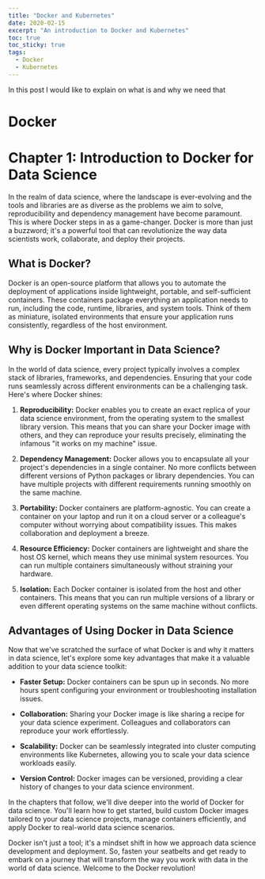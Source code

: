 ```yaml
---
title: "Docker and Kubernetes"
date: 2020-02-15
excerpt: "An introduction to Docker and Kubernetes"
toc: true
toc_sticky: true
tags:
  - Docker
  - Kubernetes
---
```


In this post I would like to explain on what is and why we need that

# Docker
# Chapter 1: Introduction to Docker for Data Science

In the realm of data science, where the landscape is ever-evolving and the tools and libraries are as diverse as the problems we aim to solve, reproducibility and dependency management have become paramount. This is where Docker steps in as a game-changer. Docker is more than just a buzzword; it's a powerful tool that can revolutionize the way data scientists work, collaborate, and deploy their projects.

## What is Docker?

Docker is an open-source platform that allows you to automate the deployment of applications inside lightweight, portable, and self-sufficient containers. These containers package everything an application needs to run, including the code, runtime, libraries, and system tools. Think of them as miniature, isolated environments that ensure your application runs consistently, regardless of the host environment.

## Why is Docker Important in Data Science?

In the world of data science, every project typically involves a complex stack of libraries, frameworks, and dependencies. Ensuring that your code runs seamlessly across different environments can be a challenging task. Here's where Docker shines:

1. **Reproducibility:** Docker enables you to create an exact replica of your data science environment, from the operating system to the smallest library version. This means that you can share your Docker image with others, and they can reproduce your results precisely, eliminating the infamous "it works on my machine" issue.

2. **Dependency Management:** Docker allows you to encapsulate all your project's dependencies in a single container. No more conflicts between different versions of Python packages or library dependencies. You can have multiple projects with different requirements running smoothly on the same machine.

3. **Portability:** Docker containers are platform-agnostic. You can create a container on your laptop and run it on a cloud server or a colleague's computer without worrying about compatibility issues. This makes collaboration and deployment a breeze.

4. **Resource Efficiency:** Docker containers are lightweight and share the host OS kernel, which means they use minimal system resources. You can run multiple containers simultaneously without straining your hardware.

5. **Isolation:** Each Docker container is isolated from the host and other containers. This means that you can run multiple versions of a library or even different operating systems on the same machine without conflicts.

## Advantages of Using Docker in Data Science

Now that we've scratched the surface of what Docker is and why it matters in data science, let's explore some key advantages that make it a valuable addition to your data science toolkit:

- **Faster Setup:** Docker containers can be spun up in seconds. No more hours spent configuring your environment or troubleshooting installation issues.

- **Collaboration:** Sharing your Docker image is like sharing a recipe for your data science experiment. Colleagues and collaborators can reproduce your work effortlessly.

- **Scalability:** Docker can be seamlessly integrated into cluster computing environments like Kubernetes, allowing you to scale your data science workloads easily.

- **Version Control:** Docker images can be versioned, providing a clear history of changes to your data science environment.

In the chapters that follow, we'll dive deeper into the world of Docker for data science. You'll learn how to get started, build custom Docker images tailored to your data science projects, manage containers efficiently, and apply Docker to real-world data science scenarios.

Docker isn't just a tool; it's a mindset shift in how we approach data science development and deployment. So, fasten your seatbelts and get ready to embark on a journey that will transform the way you work with data in the world of data science. Welcome to the Docker revolution!
